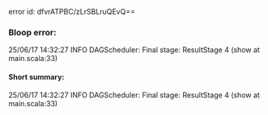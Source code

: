 error id: dfvrATPBC/zLrSBLruQEvQ==
### Bloop error:

25/06/17 14:32:27 INFO DAGScheduler: Final stage: ResultStage 4 (show at main.scala:33)
#### Short summary: 

25/06/17 14:32:27 INFO DAGScheduler: Final stage: ResultStage 4 (show at main.scala:33)